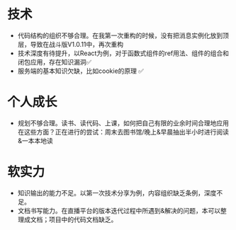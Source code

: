 # 技术

- 代码结构的组织不够合理。在我第一次重构的时候，没有把消息实例化放到顶层，导致在战斗版V1.0.11中，再次重构
- 技术深度有待提升，以React为例，对于函数式组件的ref用法、组件的组合和闭包应用，存在知识漏洞✅
- 服务端的基本知识欠缺，比如cookie的原理    ✅

# 个人成长

- 规划不够合理。读书、读代码、上课，如何把自己有限的业余时间合理地应用在这些方面？正在进行的尝试：周末去图书馆/晚上&早晨抽出半小时进行阅读&一本本地读

# 软实力

- 知识输出的能力不足。以第一次技术分享为例，内容组织缺乏条例，深度不足。
- 文档书写能力。在直播平台的版本迭代过程中所遇到&解决的问题，本可以整理成文档；项目中的代码文档缺乏。

